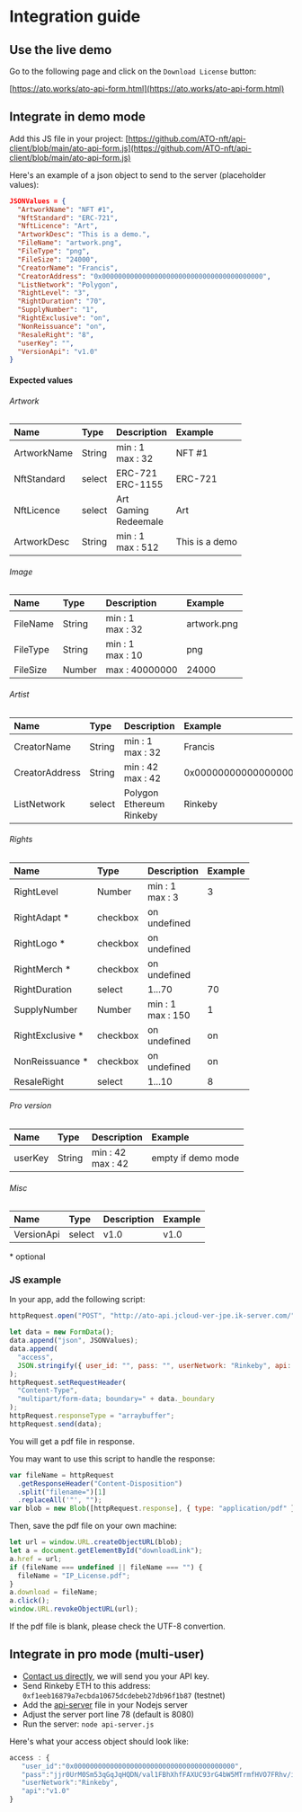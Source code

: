 # Integration guide

## Use the live demo

Go to the following page and click on the `Download License` button:

[https://ato.works/ato-api-form.html](https://ato.works/ato-api-form.html)

## Integrate in demo mode

Add this JS file in your project: [https://github.com/ATO-nft/api-client/blob/main/ato-api-form.js](https://github.com/ATO-nft/api-client/blob/main/ato-api-form.js)

Here's an example of a json object to send to the server (placeholder values):

```json
JSONValues = {
  "ArtworkName": "NFT #1",
  "NftStandard": "ERC-721",
  "NftLicence": "Art",
  "ArtworkDesc": "This is a demo.",
  "FileName": "artwork.png",
  "FileType": "png",
  "FileSize": "24000",
  "CreatorName": "Francis",
  "CreatorAddress": "0x0000000000000000000000000000000000000000",
  "ListNetwork": "Polygon",
  "RightLevel": "3",
  "RightDuration": "70",
  "SupplyNumber": "1",
  "RightExclusive": "on",
  "NonReissuance": "on",
  "ResaleRight": "8",
  "userKey": "",
  "VersionApi": "v1.0"
}
```

#### Expected values

###### Artwork

| Name        | Type   | Description                      | Example        |
| :---------- | :----- | :------------------------------- | :------------- |
| ArtworkName | String | min : 1 <br/> max : 32           | NFT #1         |
| NftStandard | select | ERC-721 <br/> ERC-1155           | ERC-721        |
| NftLicence  | select | Art <br/> Gaming <br/> Redeemale | Art            |
| ArtworkDesc | String | min : 1 <br/> max : 512          | This is a demo |

###### Image

| Name     | Type   | Description            | Example     |
| :------- | :----- | :--------------------- | :---------- |
| FileName | String | min : 1 <br/> max : 32 | artwork.png |
| FileType | String | min : 1 <br/>max : 10  | png         |
| FileSize | Number | max : 40000000         | 24000       |

###### Artist

| Name           | Type   | Description                          | Example                                    |
| :------------- | :----- | :----------------------------------- | :----------------------------------------- |
| CreatorName    | String | min : 1 <br/> max : 32               | Francis                                    |
| CreatorAddress | String | min : 42 <br/> max : 42              | 0x0000000000000000000000000000000000000000 |
| ListNetwork    | select | Polygon <br/> Ethereum <br/> Rinkeby | Rinkeby                                    |

###### Rights

| Name              | Type     | Description             | Example |
| :---------------- | :------- | :---------------------- | :------ |
| RightLevel        | Number   | min : 1 <br/> max : 3   | 3       |
| RightAdapt \*     | checkbox | on <br/> undefined      |         |
| RightLogo \*      | checkbox | on <br/> undefined      |         |
| RightMerch \*     | checkbox | on <br/> undefined      |         |
| RightDuration     | select   | 1...70                  | 70      |
| SupplyNumber      | Number   | min : 1 <br/> max : 150 | 1       |
| RightExclusive \* | checkbox | on <br/> undefined      | on      |
| NonReissuance \*  | checkbox | on <br/> undefined      | on      |
| ResaleRight       | select   | 1...10                  | 8       |

###### Pro version

| Name    | Type   | Description             | Example            |
| :------ | :----- | :---------------------- | :----------------- |
| userKey | String | min : 42 <br/> max : 42 | empty if demo mode |

###### Misc

| Name       | Type   | Description | Example |
| :--------- | :----- | :---------- | :------ |
| VersionApi | select | v1.0        | v1.0    |

\* optional

### JS example

In your app, add the following script:

```javascript
httpRequest.open("POST", "http://ato-api.jcloud-ver-jpe.ik-server.com/"); // or https

let data = new FormData();
data.append("json", JSONValues);
data.append(
  "access",
  JSON.stringify({ user_id: "", pass: "", userNetwork: "Rinkeby", api: "v1.0" })
);
httpRequest.setRequestHeader(
  "Content-Type",
  "multipart/form-data; boundary=" + data._boundary
);
httpRequest.responseType = "arraybuffer";
httpRequest.send(data);
```

You will get a pdf file in response.

You may want to use this script to handle the response:

```javascript
var fileName = httpRequest
  .getResponseHeader("Content-Disposition")
  .split("filename=")[1]
  .replaceAll('"', "");
var blob = new Blob([httpRequest.response], { type: "application/pdf" });
```

Then, save the pdf file on your own machine:

```javascript
let url = window.URL.createObjectURL(blob);
let a = document.getElementById("downloadLink");
a.href = url;
if (fileName === undefined || fileName === "") {
  fileName = "IP_License.pdf";
}
a.download = fileName;
a.click();
window.URL.revokeObjectURL(url);
```

If the pdf file is blank, please check the UTF-8 convertion.

## Integrate in pro mode (multi-user)

- [Contact us directly](https://github.com/ATO-nft/api-client#support), we will send you your API key.
- Send Rinkeby ETH to this address: `0xf1eeb16879a7ecbda10675dcdebeb27db96f1b87` (testnet)
- Add the [api-server](https://github.com/ATO-nft/api-core/blob/main/api-server.js) file in your Nodejs server
- Adjust the server port line 78 (default is 8080)
- Run the server: `node api-server.js`

Here's what your access object should look like:

```javascript
access : {
   "user_id":"0x0000000000000000000000000000000000000000",
   "pass":"jjr0UrM0Sm53qGqJqHQDN/val1FBhXhfFAXUC93rG4bW5MTrmfHVO7FRhv/i8C+HNi/yOhZaaucC+EdLpavYfc9VZMbny/mz5pOwT9Q4njk7WrN9tixLrnK+KB/hn/jjkRgJ3vB0zAKtVUmk2OZb3XxBymOTDwlGoNcV2MHVva/uMEJVeJR6qCgPfIBhbOTTM6dzFlEzjIHyZrrEpTyUcHAihbJSOQbnDDJ8Bp5T8WjLUNkVAEy59sBGr5qYXcUiU9vPVJGZ2/vjelXqAO41DCblOgn55bg4z4868ZA9OVHmFh3yY2N3iVEu7gEKfpFr00AF/vQQEsJrI31A9Tu7OQ==",
   "userNetwork":"Rinkeby",
   "api":"v1.0"
}
```
